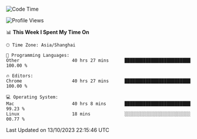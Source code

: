 <!--START_SECTION:waka-->
![Code Time](http://img.shields.io/badge/Code%20Time-1%2C391%20hrs%2019%20mins-blue)

![Profile Views](http://img.shields.io/badge/Profile%20Views-0-blue)

📊 **This Week I Spent My Time On** 

```text
🕑︎ Time Zone: Asia/Shanghai

💬 Programming Languages: 
Other                    40 hrs 27 mins      █████████████████████████   100.00 % 

🔥 Editors: 
Chrome                   40 hrs 27 mins      █████████████████████████   100.00 % 

💻 Operating System: 
Mac                      40 hrs 8 mins       █████████████████████████   99.23 % 
Linux                    18 mins             ░░░░░░░░░░░░░░░░░░░░░░░░░   00.77 % 
```


 Last Updated on 13/10/2023 22:15:46 UTC
<!--END_SECTION:waka-->